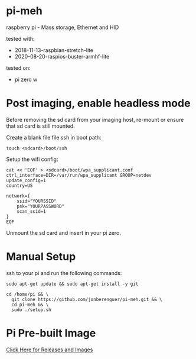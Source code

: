 # pi-meh
raspberry pi - Mass storage, Ethernet and HID

tested with:
- 2018-11-13-raspbian-stretch-lite
- 2020-08-20-raspios-buster-armhf-lite

tested on:
- pi zero w

# Post imaging, enable headless mode

Before removing the sd card from your imaging host, re-mount or ensure that sd card is still mounted.

Create a blank file file ssh in boot path:
```
touch <sdcard>/boot/ssh
```

Setup the wifi config:
```
cat << 'EOF' > <sdcard>/boot/wpa_supplicant.conf
ctrl_interface=DIR=/var/run/wpa_supplicant GROUP=netdev
update_config=1
country=US

network={
	ssid="YOURSSID"
	psk="YOURPASSWORD"
	scan_ssid=1
}
EOF
```

Unmount the sd card and insert in your pi zero.


# Manual Setup

ssh to your pi and run the following commands:

```
sudo apt-get update && sudo apt-get install -y git

cd /home/pi && \
  git clone https://github.com/jonberenguer/pi-meh.git && \
  cd pi-meh && \
  sudo ./setup.sh
```

# Pi Pre-built Image

[Click Here for Releases and Images](https://github.com/jonberenguer/pi-meh/releases)







